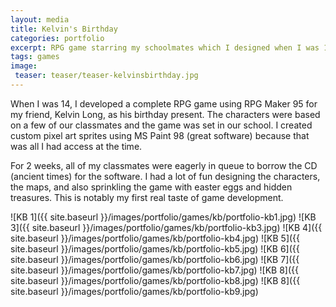 ```yaml
---
layout: media
title: Kelvin's Birthday
categories: portfolio
excerpt: RPG game starring my schoolmates which I designed when I was 14.
tags: games
image:
 teaser: teaser/teaser-kelvinsbirthday.jpg
---
```


When I was 14, I developed a complete RPG game using RPG Maker 95 for my friend, Kelvin Long, as his birthday present. The characters were based on a few of our classmates and the game was set in our school. I created custom pixel art sprites using MS Paint 98 (great software) because that was all I had access at the time.

For 2 weeks, all of my classmates were eagerly in queue to borrow the CD (ancient times) for the software. I had a lot of fun designing the characters, the maps, and also sprinkling the game with easter eggs and hidden treasures. This is notably my first real taste of game development.

![KB 1]({{ site.baseurl }}/images/portfolio/games/kb/portfolio-kb1.jpg)
![KB 3]({{ site.baseurl }}/images/portfolio/games/kb/portfolio-kb3.jpg)
![KB 4]({{ site.baseurl }}/images/portfolio/games/kb/portfolio-kb4.jpg)
![KB 5]({{ site.baseurl }}/images/portfolio/games/kb/portfolio-kb5.jpg)
![KB 6]({{ site.baseurl }}/images/portfolio/games/kb/portfolio-kb6.jpg)
![KB 7]({{ site.baseurl }}/images/portfolio/games/kb/portfolio-kb7.jpg)
![KB 8]({{ site.baseurl }}/images/portfolio/games/kb/portfolio-kb8.jpg)
![KB 8]({{ site.baseurl }}/images/portfolio/games/kb/portfolio-kb9.jpg)
